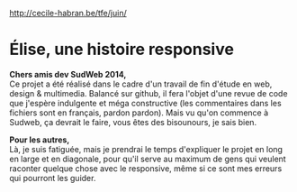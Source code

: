 http://cecile-habran.be/tfe/juin/

# Élise, une histoire responsive



**Chers amis dev SudWeb 2014,**<br/> 
Ce projet a été réalisé dans le cadre d'un travail de fin d'étude en web, design & multimedia. 
Balancé sur github, il fera l'objet d'une revue de code que j'espère indulgente et méga constructive (les commentaires dans les fichiers sont en français, pardon pardon).
Mais vu qu'on commence à Sudweb, ça devrait le faire, vous êtes des bisounours, je sais bien.

**Pour les autres,**<br/>
Là, je suis fatiguée, mais je prendrai le temps d'expliquer le projet en long en large et en diagonale, pour qu'il serve au maximum de gens qui veulent raconter quelque chose avec le responsive, même si ce sont mes erreurs qui pourront les guider.
